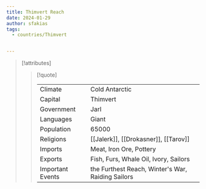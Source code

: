 ```yaml
---
title: Thimvert Reach
date: 2024-01-29
author: sfakias
tags:
  - countries/Thimvert


---
```

> [!attributes]
> 
> > [!quote]
> >
> > | | |
> > | --- | --- |
> > | Climate | Cold Antarctic |
> > | Capital | Thimvert |
> > | Government | Jarl |
> > | Languages | Giant |
> > | Population | 65000 |
> > | Religions | [[Jalerk]], [[Drokasner]], [[Tarov]] |
> > | Imports | Meat, Iron Ore, Pottery |
> > | Exports | Fish, Furs, Whale Oil, Ivory, Sailors |
> > | Important Events | the Furthest Reach, Winter's War, Raiding Sailors |

